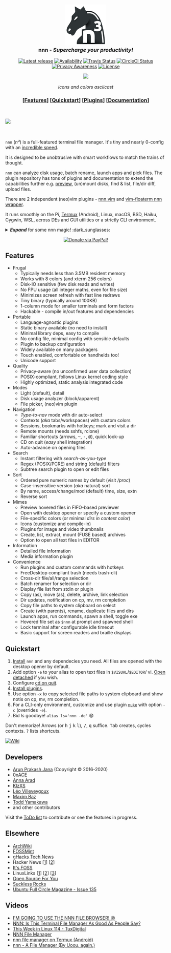 <h3 align="center"><img src="misc/logo/logo-128x128.png" alt="nnn"><br>nnn - <i>Supercharge your productivity!</i></h3>

<p align="center">
<a href="https://github.com/jarun/nnn/releases/latest"><img src="https://img.shields.io/github/release/jarun/nnn.svg?maxAge=600&label=rel" alt="Latest release" /></a>
<a href="https://repology.org/project/nnn/versions"><img src="https://repology.org/badge/tiny-repos/nnn.svg?header=repos" alt="Availability"></a>
<a href="https://travis-ci.org/jarun/nnn"><img src="https://img.shields.io/travis/jarun/nnn/master.svg?label=travis" alt="Travis Status" /></a>
<a href="https://circleci.com/gh/jarun/workflows/nnn"><img src="https://img.shields.io/circleci/project/github/jarun/nnn.svg?label=circleci" alt="CircleCI Status" /></a>
<a href="https://en.wikipedia.org/wiki/Privacy-invasive_software"><img src="https://img.shields.io/badge/privacy-✓-crimson?maxAge=2592000" alt="Privacy Awareness" /></a>
<a href="https://github.com/jarun/nnn/blob/master/LICENSE"><img src="https://img.shields.io/badge/©-BSD%202--Clause-important.svg?maxAge=2592000" alt="License" /></a>
</p>

<p align="center"><a href="https://asciinema.org/a/353811"><img src="https://i.imgur.com/InHB5DB.png" /></a></p>
<p align="center"><i>icons and colors asciicast</i></p>

<h3 align="center">[<a
href="https://github.com/jarun/nnn#features">Features</a>] [<a
href="https://github.com/jarun/nnn#quickstart">Quickstart</a>] [<a
href="https://github.com/jarun/nnn/tree/master/plugins#nnn-plugins">Plugins</a>] [<a
href="https://github.com/jarun/nnn/wiki">Documentation</a>]</h3>

<br>

[![](https://user-images.githubusercontent.com/324519/94587860-062d7a80-0238-11eb-99b1-a9c9f0c32ac2.png)](https://www.youtube.com/embed/-knZwdd1ScU)

<br>

`nnn` (_n³_) is a full-featured terminal file manager. It's tiny and nearly 0-config with an [incredible speed](https://github.com/jarun/nnn/wiki/Performance).

It is designed to be unobtrusive with smart workflows to match the trains of thought.

`nnn` can analyze disk usage, batch rename, launch apps and pick files. The plugin repository has tons of plugins and documentation to extend the capabilities further e.g. [preview](https://github.com/jarun/nnn/wiki/Live-previews), (un)mount disks, find & list, file/dir diff, upload files.

There are 2 independent (neo)vim plugins - [nnn.vim](https://github.com/mcchrish/nnn.vim) and [vim-floaterm nnn wrapper](https://github.com/voldikss/vim-floaterm#nnn).

It runs smoothly on the Pi, [Termux](https://www.youtube.com/embed/AbaauM7gUJw) (Android), Linux, macOS, BSD, Haiku, Cygwin, WSL, across DEs and GUI utilities or a strictly CLI environment.

<details><summary><i><b>Expand</b></i> for some nnn magic! :dark_sunglasses:</summary><br><ul>
  <li>Instantly load, sort, filter thousands of files</li>
  <li>Type to navigate with automatic dir selection</li>
  <li>find/fd/grep/ripgrep/fzf from nnn and list in nnn</li>
  <li> Never lose context - start where you quit</li>
  <li>Mount any cloud storage service in a few keypresses</li>
  <li>Select files from anywhere (not just a single dir)</li>
  <li>Unlimited bookmarks, plugins, cmds with custom hotkeys</li>
  <li>Write a plugin in any language you know</li>
  <li>Edit and preview markdown, man page, html</li>
  <li>Open a file and auto-advance to the next</li>
  <li>Filter filtered entries, export list of visible files</li>
  <li>Configure the middle mouse click to do anything</li>
  <li>Fuzzy search subtree and open a file (or its parent dir)</li>
  <li>Load four dirs with custom settings at once</li>
  <li>Notifications on cp, mv, rm completion</li>
  <li>Auto-sync selection to system clipboard</li>
  <li>Access selection from another instance of nnn</li>
  <li>Open text files detached in another pane/tab/window</li>
  <li>Mount and modify archives</li>
  <li>Create files/dirs/duplicates with parents (like <i>mkdir -p</i>)</li>
  <li>Toggle hidden with <kbd>.</kbd>, visit HOME with <kbd>~</kbd>, last dir with <kbd>-</kbd></li>
  <li>Mark a frequently visited dir at runtime</li>
  <li>Sort by modification, access and inode change time</li>
  <li>Compile out/in features with make variables</li>
  <li>Watch matrix text fly or read fortune messages</li>
  <li>Configure in 5 minutes!</li>
</ul></details>

<p align="center">
<a href="https://www.paypal.com/cgi-bin/webscr?cmd=_s-xclick&hosted_button_id=RMLTQ76JSXJ4Q"><img src="https://img.shields.io/badge/donate-@PayPal-1eb0fc.svg" alt="Donate via PayPal!" /></a>
</p>

## Features

- Frugal
  - Typically needs less than 3.5MB resident memory
  - Works with 8 colors (and xterm 256 colors)
  - Disk-IO sensitive (few disk reads and writes)
  - No FPU usage (all integer maths, even for file size)
  - Minimizes screen refresh with fast line redraws
  - Tiny binary (typically around 100KB)
  - 1-column mode for smaller terminals and form factors
  - Hackable - compile in/out features and dependencies
- Portable
  - Language-agnostic plugins
  - Static binary available (no need to install)
  - Minimal library deps, easy to compile
  - No config file, minimal config with sensible defaults
  - Plugin to backup configuration
  - Widely available on many packagers
  - Touch enabled, comfortable on handhelds too!
  - Unicode support
- Quality
  - Privacy-aware (no unconfirmed user data collection)
  - POSIX-compliant, follows Linux kernel coding style
  - Highly optimized, static analysis integrated code
- Modes
  - Light (default), detail
  - Disk usage analyzer (block/apparent)
  - File picker, (neo)vim plugin
- Navigation
  - *Type-to-nav* mode with dir auto-select
  - Contexts (_aka_ tabs/workspaces) with custom colors
  - Sessions, bookmarks with hotkeys; mark and visit a dir
  - Remote mounts (needs sshfs, rclone)
  - Familiar shortcuts (arrows, <kbd>~</kbd>, <kbd>-</kbd>, <kbd>@</kbd>), quick look-up
  - CD on quit (*easy* shell integration)
  - Auto-advance on opening files
- Search
  - Instant filtering with *search-as-you-type*
  - Regex (POSIX/PCRE) and string (default) filters
  - Subtree search plugin to open or edit files
- Sort
  - Ordered pure numeric names by default (visit _/proc_)
  - Case-insensitive version (_aka_ natural) sort
  - By name, access/change/mod (default) time, size, extn
  - Reverse sort
- Mimes
  - Preview hovered files in FIFO-based previewer
  - Open with desktop opener or specify a custom opener
  - File-specific colors (or minimal _dirs in context color_)
  - Icons (customize and compile-in)
  - Plugins for image and video thumbnails
  - Create, list, extract, mount (FUSE based) archives
  - Option to open all text files in EDITOR
- Information
  - Detailed file information
  - Media information plugin
- Convenience
  - Run plugins and custom commands with hotkeys
  - FreeDesktop compliant trash (needs trash-cli)
  - Cross-dir file/all/range selection
  - Batch renamer for selection or dir
  - Display file list from stdin or plugin
  - Copy (as), move (as), delete, archive, link selection
  - Dir updates, notification on cp, mv, rm completion
  - Copy file paths to system clipboard on select
  - Create (with parents), rename, duplicate files and dirs
  - Launch apps, run commands, spawn a shell, toggle exe
  - Hovered file set as `$nnn` at prompt and spawned shell
  - Lock terminal after configurable idle timeout
  - Basic support for screen readers and braille displays

## Quickstart

1. [Install](https://github.com/jarun/nnn/wiki/Usage) `nnn` and any dependecies you need. All files are opened with the desktop opener by default.
2. Add option `-e` to your alias to open text files in `$VISUAL`/`$EDITOR`/ vi. [Open detached](https://github.com/jarun/nnn/wiki/Basic-use-cases#detached-text) if you wish.
3. Configure [cd on quit](https://github.com/jarun/nnn/wiki/Basic-use-cases#configure-cd-on-quit).
4. [Install plugins](https://github.com/jarun/nnn/tree/master/plugins#installation).
5. Use option `-x` to copy selected file paths to system clipboard and show notis on cp, mv, rm completion.
6. For a CLI-only environment, customize and use plugin [`nuke`](https://github.com/jarun/nnn/blob/master/plugins/nuke) with option `-c` (overrides `-e`).
7. Bid _ls_ goodbye! `alias ls='nnn -de'` :sunglasses:

Don't memorize! Arrows (or <kbd>h</kbd> <kbd>j</kbd> <kbd>k</kbd> <kbd>l</kbd>), <kbd>/</kbd>, <kbd>q</kbd> suffice. <kbd>Tab</kbd> creates, cycles contexts. <kbd>?</kbd> lists shortcuts.

[![Wiki](https://img.shields.io/badge/RTFM-nnn%20Wiki-important?maxAge=2592000)](https://github.com/jarun/nnn/wiki)

## Developers

- [Arun Prakash Jana](https://github.com/jarun) (Copyright © 2016-2020)
- [0xACE](https://github.com/0xACE)
- [Anna Arad](https://github.com/annagrram)
- [KlzXS](https://github.com/KlzXS)
- [Léo Villeveygoux](https://github.com/leovilok)
- [Maxim Baz](https://github.com/maximbaz)
- [Todd Yamakawa](https://github.com/toddyamakawa)
- and other contributors

Visit the [ToDo list](https://github.com/jarun/nnn/issues/719) to contribute or see the features in progress.

## Elsewhere

- [ArchWiki](https://wiki.archlinux.org/index.php/Nnn)
- [FOSSMint](https://www.fossmint.com/nnn-linux-terminal-file-browser/)
- [gHacks Tech News](https://www.ghacks.net/2019/11/01/nnn-is-an-excellent-command-line-based-file-manager-for-linux-macos-and-bsds/)
- Hacker News [[1](https://news.ycombinator.com/item?id=18520898)] [[2](https://news.ycombinator.com/item?id=19850656)]
- [It's FOSS](https://itsfoss.com/nnn-file-browser-linux/)
- LinuxLinks [[1](https://www.linuxlinks.com/nnn-fast-and-flexible-file-manager/)] [[2](https://www.linuxlinks.com/bestconsolefilemanagers/)] [[3](https://www.linuxlinks.com/excellent-system-tools-nnn-portable-terminal-file-manager/)]
- [Open Source For You](https://www.opensourceforu.com/2019/12/nnn-this-feature-rich-terminal-file-manager-will-enhance-your-productivity/)
- [Suckless Rocks](https://suckless.org/rocks/)
- [Ubuntu Full Circle Magazine - Issue 135](https://fullcirclemagazine.org/issue-135/)

## Videos

- [I'M GOING TO USE THE NNN FILE BROWSER! 😮](https://www.youtube.com/embed/U2n5aGqou9E)
- [NNN: Is This Terminal File Manager As Good As People Say?](https://www.youtube.com/embed/KuJHo-aO_FA)
- [This Week in Linux 114 - TuxDigital](https://www.youtube.com/watch?v=5W9ja0DQjSY&t=2059s)
- [NNN File Manager](https://www.youtube.com/embed/1QXU4XSqXNo)
- [nnn file manager on Termux (Android)](https://www.youtube.com/embed/AbaauM7gUJw)
- [nnn - A File Manager (By Uoou, again.)](https://www.youtube.com/embed/cnzuzcCPYsk)
